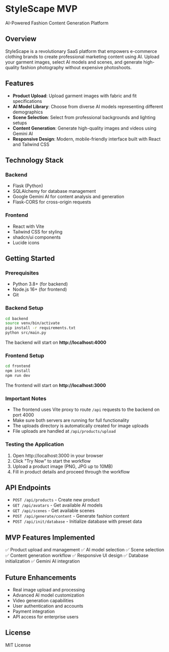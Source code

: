 # StyleScape MVP

AI-Powered Fashion Content Generation Platform

## Overview

StyleScape is a revolutionary SaaS platform that empowers e-commerce clothing brands to create professional marketing content using AI. Upload your garment images, select AI models and scenes, and generate high-quality fashion photography without expensive photoshoots.

## Features

- **Product Upload**: Upload garment images with fabric and fit specifications
- **AI Model Library**: Choose from diverse AI models representing different demographics
- **Scene Selection**: Select from professional backgrounds and lighting setups
- **Content Generation**: Generate high-quality images and videos using Gemini AI
- **Responsive Design**: Modern, mobile-friendly interface built with React and Tailwind CSS

## Technology Stack

### Backend
- Flask (Python)
- SQLAlchemy for database management
- Google Gemini AI for content analysis and generation
- Flask-CORS for cross-origin requests

### Frontend
- React with Vite
- Tailwind CSS for styling
- shadcn/ui components
- Lucide icons

## Getting Started

### Prerequisites
- Python 3.8+ (for backend)
- Node.js 16+ (for frontend)
- Git

### Backend Setup
```bash
cd backend
source venv/bin/activate
pip install -r requirements.txt
python src/main.py
```
The backend will start on **http://localhost:4000**

### Frontend Setup
```bash
cd frontend
npm install
npm run dev
```
The frontend will start on **http://localhost:3000**

### Important Notes
- The frontend uses Vite proxy to route `/api` requests to the backend on port 4000
- Make sure both servers are running for full functionality
- The uploads directory is automatically created for image uploads
- File uploads are handled at `/api/products/upload`

### Testing the Application
1. Open http://localhost:3000 in your browser
2. Click "Try Now" to start the workflow
3. Upload a product image (PNG, JPG up to 10MB)
4. Fill in product details and proceed through the workflow

## API Endpoints

- `POST /api/products` - Create new product
- `GET /api/avatars` - Get available AI models
- `GET /api/scenes` - Get available scenes
- `POST /api/generate/content` - Generate fashion content
- `POST /api/init/database` - Initialize database with preset data

## MVP Features Implemented

✅ Product upload and management
✅ AI model selection
✅ Scene selection
✅ Content generation workflow
✅ Responsive UI design
✅ Database initialization
✅ Gemini AI integration

## Future Enhancements

- Real image upload and processing
- Advanced AI model customization
- Video generation capabilities
- User authentication and accounts
- Payment integration
- API access for enterprise users

## License

MIT License

